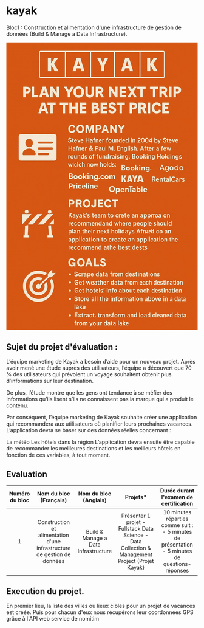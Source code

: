# kayak
Bloc1 : Construction et alimentation d'une infrastructure de gestion de données (Build &amp; Manage a Data Infrastructure).

![alt text](Media/Kayak-FPr.png)
## Sujet du projet d'évaluation : 
L’équipe marketing de Kayak a besoin d’aide pour un nouveau projet. Après avoir mené une étude auprès des utilisateurs, l’équipe a découvert que 70 % des utilisateurs qui prévoient un voyage souhaitent obtenir plus d’informations sur leur destination.

De plus, l’étude montre que les gens ont tendance à se méfier des informations qu’ils lisent s’ils ne connaissent pas la marque qui a produit le contenu.

Par conséquent, l’équipe marketing de Kayak souhaite créer une application qui recommandera aux utilisateurs où planifier leurs prochaines vacances. L’application devra se baser sur des données réelles concernant :

La météo
Les hôtels dans la région
L’application devra ensuite être capable de recommander les meilleures destinations et les meilleurs hôtels en fonction de ces variables, à tout moment.
## Evaluation

| Numéro du bloc| Nom du bloc (Français)|Nom du bloc (Anglais)	|Projets* | Durée durant l'examen de certification |
| :---------------: |:---------------:| :--------:|:---------------:|:---------------:|
|1	|Construction et alimentation d'une infrastructure de gestion de données|Build & Manage a Data Infrastructure	|Présenter 1 projet  - Fullstack Data Science - Data Collection & Management Project (Projet Kayak)	|10 minutes réparties comme suit : - 5 minutes de présentation - 5 minutes de questions-réponses |

## Execution du projet.

En premier lieu, la liste des villes ou lieux cibles pour un projet de vacances est créée.
Puis pour chacun d'eux nous récupérons leur coordonnées GPS grâce à l'API web service de nomitim
